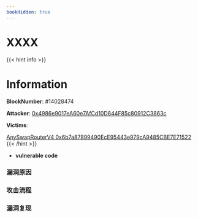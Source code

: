 ```yaml
---
bookHidden: true
---
```

# XXXX

{{< hint info >}}
# Information

**BlockNumber**:  #14028474

**Attacker**:  [0x4986e9017eA60e7AfCd10D844F85c80912C3863c](https://etherscan.io/address/0x4986e9017eA60e7AfCd10D844F85c80912C3863c)

**Victims**:  
 
[AnySwapRouterV4 0x6b7a87899490EcE95443e979cA9485CBE7E71522](https://etherscan.io/address/0x6b7a87899490ece95443e979ca9485cbe7e71522#code)
{{< /hint >}}

- **vulnerable code** 


### **漏洞原因**

### **攻击流程**


### **漏洞复现**